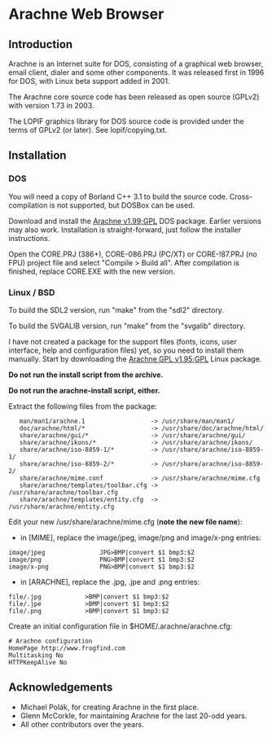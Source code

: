 # Arachne Web Browser

## Introduction

Arachne is an Internet suite for DOS, consisting of a
graphical web browser, email client, dialer and some
other components. It was released first in 1996 for DOS,
with Linux beta support added in 2001.

The Arachne core source code has been released as
open source (GPLv2) with version 1.73 in 2003.

The LOPIF graphics library for DOS source code is
provided under the terms of GPLv2 (or later).
See lopif/copying.txt.

## Installation

### DOS

You will need a copy of Borland C++ 3.1 to build the source code.
Cross-compilation is not supported, but DOSBox can be used.

Download and install the [Arachne v1.99;GPL](https://www.glennmcc.org/arachne/a199gpl.zip)
DOS package. Earlier versions may also work.
Installation is straight-forward, just follow the installer instructions.

Open the CORE.PRJ (386+), CORE-086.PRJ (PC/XT) or
CORE-!87.PRJ (no FPU) project file and select
"Compile > Build all". After compilation is finished,
replace CORE.EXE with the new version.

### Linux / BSD

To build the SDL2 version, run "make" from the "sdl2" directory.

To build the SVGALIB version, run "make" from the "svgalib" directory.

I have not created a package for the support files (fonts,
icons, user interface, help and configuration files) yet,
so you need to install them manually. Start by downloading
the [Arachne GPL v1.95;GPL](https://www.glennmcc.org/aralinux/arachne-svgalib-1.95.tgz)
Linux package.

**Do not run the install script from the archive.**

**Do not run the arachne-install script, either.**

Extract the following files from the package:

```
   man/man1/arachne.1                  -> /usr/share/man/man1/
   doc/arachne/html/*                  -> /usr/share/doc/arachne/html/
   share/arachne/gui/*                 -> /usr/share/arachne/gui/
   share/arachne/ikons/*               -> /usr/share/arachne/ikons/
   share/arachne/iso-8859-1/*          -> /usr/share/arachne/iso-8859-1/
   share/arachne/iso-8859-2/*          -> /usr/share/arachne/iso-8859-2/
   share/arachne/mime.conf             -> /usr/share/arachne/mime.cfg
   share/arachne/templates/toolbar.cfg -> /usr/share/arachne/toolbar.cfg
   share/arachne/templates/entity.cfg  -> /usr/share/arachne/entity.cfg
```

Edit your new /usr/share/arachne/mime.cfg (**note the new file name**):

* in [MIME], replace the image/jpeg, image/png and image/x-png entries:

```
image/jpeg               JPG>BMP|convert $1 bmp3:$2
image/png                PNG>BMP|convert $1 bmp3:$2
image/x-png              PNG>BMP|convert $1 bmp3:$2
```

* in [ARACHNE], replace the .jpg, .jpe and .png entries:

```
file/.jpg            >BMP|convert $1 bmp3:$2
file/.jpe            >BMP|convert $1 bmp3:$2
file/.png            >BMP|convert $1 bmp3:$2
```

Create an initial configuration file in $HOME/.arachne/arachne.cfg:

```
# Arachne configuration
HomePage http://www.frogfind.com
Multitasking No
HTTPKeepAlive No
```

## Acknowledgements

* Michael Polák, for creating Arachne in the first place.
* Glenn McCorkle, for maintaining Arachne for the last 20-odd years.
* All other contributors over the years.
